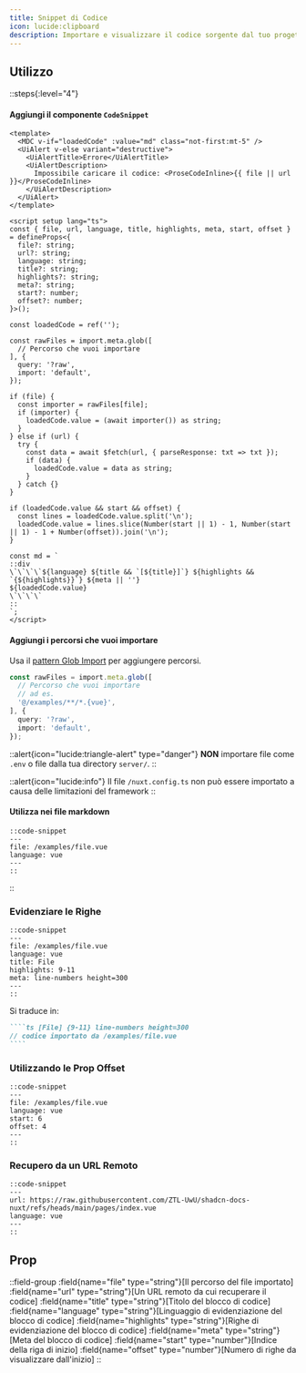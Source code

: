 ```yaml
---
title: Snippet di Codice
icon: lucide:clipboard
description: Importare e visualizzare il codice sorgente dal tuo progetto.
---
```


## Utilizzo

::steps{:level="4"}

#### Aggiungi il componente `CodeSnippet`

```vue [components/content/CodeSnippet.vue] {25-30} line-numbers height=400
<template>
  <MDC v-if="loadedCode" :value="md" class="not-first:mt-5" />
  <UiAlert v-else variant="destructive">
    <UiAlertTitle>Errore</UiAlertTitle>
    <UiAlertDescription>
      Impossibile caricare il codice: <ProseCodeInline>{{ file || url }}</ProseCodeInline>
    </UiAlertDescription>
  </UiAlert>
</template>

<script setup lang="ts">
const { file, url, language, title, highlights, meta, start, offset } = defineProps<{
  file?: string;
  url?: string;
  language: string;
  title?: string;
  highlights?: string;
  meta?: string;
  start?: number;
  offset?: number;
}>();

const loadedCode = ref('');

const rawFiles = import.meta.glob([
  // Percorso che vuoi importare
], {
  query: '?raw',
  import: 'default',
});

if (file) {
  const importer = rawFiles[file];
  if (importer) {
    loadedCode.value = (await importer()) as string;
  }
} else if (url) {
  try {
    const data = await $fetch(url, { parseResponse: txt => txt });
    if (data) {
      loadedCode.value = data as string;
    }
  } catch {}
}

if (loadedCode.value && start && offset) {
  const lines = loadedCode.value.split('\n');
  loadedCode.value = lines.slice(Number(start || 1) - 1, Number(start || 1) - 1 + Number(offset)).join('\n');
}

const md = `
::div
\`\`\`\`${language} ${title && `[${title}]`} ${highlights && `{${highlights}}`} ${meta || ''}
${loadedCode.value}
\`\`\`\`
::
`;
</script>
```

#### Aggiungi i percorsi che vuoi importare

Usa il [pattern Glob Import](https://vite.dev/guide/features#multiple-patterns) per aggiungere percorsi.

```ts [Righe da 25 a 30 in CodeSnippet.vue]
const rawFiles = import.meta.glob([
  // Percorso che vuoi importare
  // ad es.
  '@/examples/**/*.{vue}',
], {
  query: '?raw',
  import: 'default',
});
```

::alert{icon="lucide:triangle-alert" type="danger"}
**NON** importare file come `.env` o file dalla tua directory `server/`.
::

::alert{icon="lucide:info"}
Il file `/nuxt.config.ts` non può essere importato a causa delle limitazioni del framework
::

#### Utilizza nei file markdown

```mdc
::code-snippet
---
file: /examples/file.vue
language: vue
---
::
```

::

### Evidenziare le Righe

```mdc
::code-snippet
---
file: /examples/file.vue
language: vue
title: File
highlights: 9-11
meta: line-numbers height=300
---
::
```

Si traduce in:

`````md
````ts [File] {9-11} line-numbers height=300
// codice importato da /examples/file.vue
````
`````

### Utilizzando le Prop Offset

```mdc
::code-snippet
---
file: /examples/file.vue
language: vue
start: 6
offset: 4
---
::
```

### Recupero da un URL Remoto

```mdc
::code-snippet
---
url: https://raw.githubusercontent.com/ZTL-UwU/shadcn-docs-nuxt/refs/heads/main/pages/index.vue
language: vue
---
::
```

## Prop

::field-group
  :field{name="file" type="string"}[Il percorso del file importato]
  :field{name="url" type="string"}[Un URL remoto da cui recuperare il codice]
  :field{name="title" type="string"}[Titolo del blocco di codice]
  :field{name="language" type="string"}[Linguaggio di evidenziazione del blocco di codice]
  :field{name="highlights" type="string"}[Righe di evidenziazione del blocco di codice]
  :field{name="meta" type="string"}[Meta del blocco di codice]
  :field{name="start" type="number"}[Indice della riga di inizio]
  :field{name="offset" type="number"}[Numero di righe da visualizzare dall'inizio]
::
